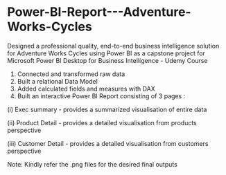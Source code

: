 # Power-BI-Report---Adventure-Works-Cycles
Designed a professional quality, end-to-end business intelligence solution for Adventure Works Cycles using Power BI as a capstone project for Microsoft Power BI Desktop for Business Intelligence - Udemy Course
1. Connected and transformed raw data
2. Built a relational Data Model
3. Added calculated fields and measures with DAX
4. Built an interactive Power BI Report consisting of 3 pages :

(i) Exec summary - provides a summarized visualisation of entire data

(ii) Product Detail - provides a detailed visualisation from products perspective 

(iii) Customer Detail - provides a detailed visualisation from customers perspective

Note: Kindly refer the .png files for the desired final outputs
